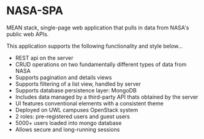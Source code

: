 # NASA-SPA
MEAN stack, single-page web application that pulls in data from NASA's public web APIs.

This application supports the following functionality and style below...
- REST api on the server
- CRUD operations on two fundamentally different types of data from NASA
- Supports pagination and details views
- Supports filtering of a list view, handled by server
- Supports database persistence layer: MongoDB
- Includes data managed by a third-party API thats obtained by the server
- UI features conventional elements with a consistent theme
- Deployed on UWL campuses OpenStack system
- 2 roles: pre-registered users and guest users
- 5000+ users loaded into mongo database
- Allows secure and long-running sessions
